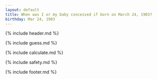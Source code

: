 ```yaml
---
layout: default
title: When was I or my baby conceived if born on March 24, 1903?
birthday: Mar 24, 1903
---
```


{% include header.md %}

{% include guess.md %}

{% include calculate.md %}

{% include safety.md %}

{% include footer.md %}



